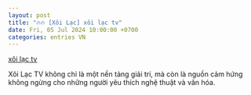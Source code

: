 ```yaml
---
layout: post
title: "🔥🔥 [Xôi Lạc] xôi lạc tv"
date: Fri, 05 Jul 2024 10:00:00 +0700
categories: entries VN
---
```

[xôi lạc tv](https://sotnmt.hanoi.gov.vn/dvctt/news/20240704/3451.html)

Xôi Lạc TV không chỉ là một nền tảng giải trí, mà còn là nguồn cảm hứng không ngừng cho những người yêu thích nghệ thuật và văn hóa.

